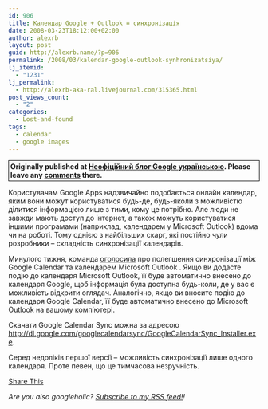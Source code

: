 ```yaml
---
id: 906
title: Календар Google + Outlook = синхронізація
date: 2008-03-23T18:12:00+02:00
author: alexrb
layout: post
guid: http://alexrb.name/?p=906
permalink: /2008/03/kalendar-google-outlook-synhronizatsiya/
lj_itemid:
  - "1231"
lj_permalink:
  - http://alexrb-aka-ral.livejournal.com/315365.html
post_views_count:
  - "2"
categories:
  - Lost-and-found
tags:
  - calendar
  - google images
---
```

<p style="border: 1px solid black; padding: 3px;">
  <b>Originally published at <a href="http://googleholic.kiev.ua/index.php/2008/03/23/kalendar-google-outlook-synhronizatsiya/">Неофіційний блог Google українською</a>. Please leave any <a href="http://googleholic.kiev.ua/index.php/2008/03/23/kalendar-google-outlook-synhronizatsiya/#comments">comments</a> there.</b>
</p>

Користувачам Google Apps надзвичайно подобається онлайн календар, яким вони можут користуватися будь-де, будь-яколи з можливістю ділитися інформацією лише з тими, кому це потрібно. Але люди не завжди мають доступ до інтернет, а також можуть користуватися іншими програмами (наприклад, календарем у Microsoft Outlook) вдома чи на роботі. Тому однією з найбільших скарг, які постійно чули розробники &#8211; складність синхронізації календарів.

Минулого тижня, команда [оголосила](http://googleenterprise.blogspot.com/2008/03/introducing-google-calendar-sync.html) про полегшення синхронізації між Google Calendar та календарем Microsoft Outlook . Якщо ви додасте подію до календаря Microsoft Outlook, її буде автоматично внесено до календаря Google, щоб інформація була доступна будь-коли, де у вас є можливість відкрити оглядач. Аналогічно, якщо ви вносите подію до календаря Google Calendar, її буде автоматично внесено до Microsoft Outlook на вашому комп&#8217;ютері.

Скачати Google Calendar Sync можна за адресою <http://dl.google.com/googlecalendarsync/GoogleCalendarSync_Installer.exe>.

Серед недоліків першої версії &#8211; можливість синхронізації лише одного календаря. Проте певен, що це тимчасова незручність.

<p class="akst_link">
  <a href="http://googleholic.kiev.ua/?p=&akst_action=share-this" onclick="akst_share('', 'http%3A%2F%2Fgoogleholic.kiev.ua%2Findex.php%2F1970%2F01%2F01%2F', ''); return false;" title="E-mail this, post to del.icio.us, etc." id="akst_link_" class="akst_share_link" rel="nofollow">Share This</a>
</p>

_Are you also googleholic? [Subscribe to my RSS feed!](http://googleholic.kiev.ua/index.php/feed/)!_